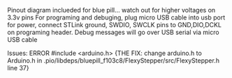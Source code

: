Pinout diagram inclueded for blue pill... watch out for higher voltages on 3.3v pins
For programing and debuging, plug micro USB cable into usb port for power, connect STLink ground, SWDIO, SWCLK pins to GND,DIO,DCKL on programing header. Debug messages will go over USB serial via micro USB cable


Issues:
ERROR #include <arduino.h> {THE FIX: change arduino.h to Arduino.h in .pio/libdeps/bluepill_f103c8/FlexyStepper/src/FlexyStepper.h line 37}